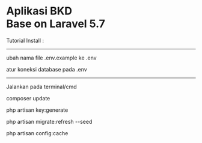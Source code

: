 <h1>Aplikasi BKD <br>
    Base on Laravel 5.7
</h1>

Tutorial Install : 
<hr>

<p>ubah nama file .env.example ke .env</p>

<p>atur koneksi database pada .env</p>
<hr>

<p>Jalankan pada terminal/cmd </p>
<p>composer update</p>
<p>php artisan key:generate</p>
<p>php artisan migrate:refresh --seed</p>
<p>php artisan config:cache</p>
